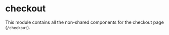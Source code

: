 checkout
========

This module contains all the non-shared components for the checkout page (`/checkout`).
